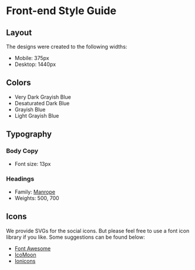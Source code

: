 # Front-end Style Guide

## Layout

The designs were created to the following widths:

- Mobile: 375px
- Desktop: 1440px

## Colors

- Very Dark Grayish Blue 
- Desaturated Dark Blue 
- Grayish Blue 
- Light Grayish Blue 

## Typography

### Body Copy

- Font size: 13px

### Headings

- Family: [Manrope](https://fonts.google.com/specimen/Manrope)
- Weights: 500, 700

## Icons

We provide SVGs for the social icons. But please feel free to use a font icon library if you like. Some suggestions can be found below:

- [Font Awesome](https://fontawesome.com)
- [IcoMoon](https://icomoon.io)
- [Ionicons](https://ionicons.com)